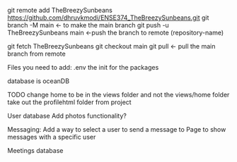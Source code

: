 git remote add TheBreezySunbeans https://github.com/dhruvkmodi/ENSE374_TheBreezySunbeans.git
git branch -M main <- to make the main branch
git push -u TheBreezySunbeans main <-push the branch to remote (repository-name)

git fetch TheBreezySunbeans
git checkout main 
git pull    <- pull the main branch from remote

Files you need to add: .env
                        the init for the packages

database is oceanDB


TODO
    change home to be in the views folder and not the views/home folder
    take out the profilehtml folder from project

User database
    Add photos functionality?

Messaging:
    Add a way to select a user to send a message to
    Page to show messages with a specific user
    
Meetings database


